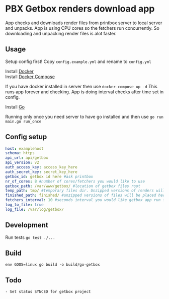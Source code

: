 # PBX Getbox renders download app

App checks and downloads render files from printbox server to local server and unpacks.
App is using CPU cores so the fetchers run concurrently. So downloading and unpacking render files is alot faster.

## Usage

Setup config first! Copy ```config.example.yml``` and rename to ```config.yml```

Install [Docker](https://docs.docker.com/install/)  
Install [Docker Compose](https://docs.docker.com/compose/install/)  

If you have docker installed in server then use ```docker-compose up -d```
This runs app forever and checking. App is doing interval checks after time set in config.

Install [Go](https://golang.org/doc/install)  

Running only once you need server to have go installed and then use ```go run main.go run_once```

## Config setup

```yml
host: examplehost
schema: https
api_url: api/getbox
api_version: v2
auth_access_key: access_key_here
auth_secret_key: secret_key_here
getbox_id: getbox id here #ask printbox
nr_of_cores: 8 #number of cores/fetchers you would like to use
getbox_path: /var/www/getbox/ #location of getbox files root
temp_path: tmp/ #temporary files dir. Unzipped versions of renders will be downloaded here
finished_path: finished/ #unzipped versions of files will be placed here
fetchers_interval: 10 #seconds interval you would like getbox app run fetchers
log_to_file: true
log_file: /var/log/getbox/
```

## Development

Run tests ```go test ./...```

## Build

```env GOOS=linux go build -o build/go-getbox```

## Todo

    - Set status SYNCED for getbox project